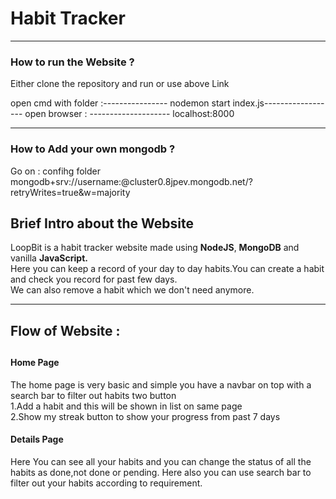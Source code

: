 <h1>Habit Tracker</h1>
<hr>
<h3> How to run the Website ?</h3>
<p>Either clone the repository and run or use above Link</p>
 open cmd with folder :----------------
 nodemon start index.js------------------
 open browser : --------------------
 localhost:8000
<hr>
<h3> How to Add  your  own mongodb ?</h3>
Go on : confihg folder 
 mongodb+srv://username:<password>@cluster0.8jpev.mongodb.net/<dbname>?retryWrites=true&w=majority
<h2> Brief Intro about the Website</h2>
<p>
LoopBit is a habit tracker website made using <b>NodeJS</b>, <b>MongoDB</b> and vanilla <b>JavaScript.</b><br> Here you can keep a record of your day to day habits.You can create a habit and check you record for past few days.<br>
We can also remove a habit which we don't need anymore.
</p>
<hr>
<h2> Flow of Website : <h2>
<h4>
Home Page
</h4>
<p>
The home page is very basic and simple you have a  navbar on top with a search bar to filter out habits two button<br>
1.Add a habit and this will be shown in list on same page<br>
2.Show my streak button to show your progress from past 7 days
</p>
<h4>
Details Page
</h4>
<p>
Here You can see all your habits and you can change the status of all the habits as done,not done or pending.
Here also you can use search bar to filter out your habits according to requirement.
</p>


</p>

